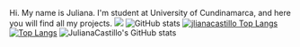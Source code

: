 Hi. My name is Juliana. I'm student at University of Cundinamarca, and here you will find all my projects.
![](https://komarev.com/ghpvc/?username=jlianacastillo&color=blue)
![GitHub stats](https://github-readme-stats.vercel.app/api?username=jlianacastillo&hide=contribs,prs)
[![jlianacastillo Top Langs](https://github-readme-stats.vercel.app/api/top-langs/?username=jlianacastillo&layout=compact)](https://github.com/jlianacastillo/github-readme-stats)
[![Top Langs](https://github-readme-stats.vercel.app/api/top-langs/?username=jlianacastillo)](https://github.com/jlianacastillo/github-readme-stats)
![JulianaCastillo's GitHub stats](https://github-readme-stats.vercel.app/api?username=jlianacastillo&show_icons=true)
